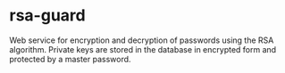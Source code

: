 # rsa-guard
Web service for encryption and decryption of passwords using the RSA algorithm. Private keys are stored in the database in encrypted form and protected by a master password.
